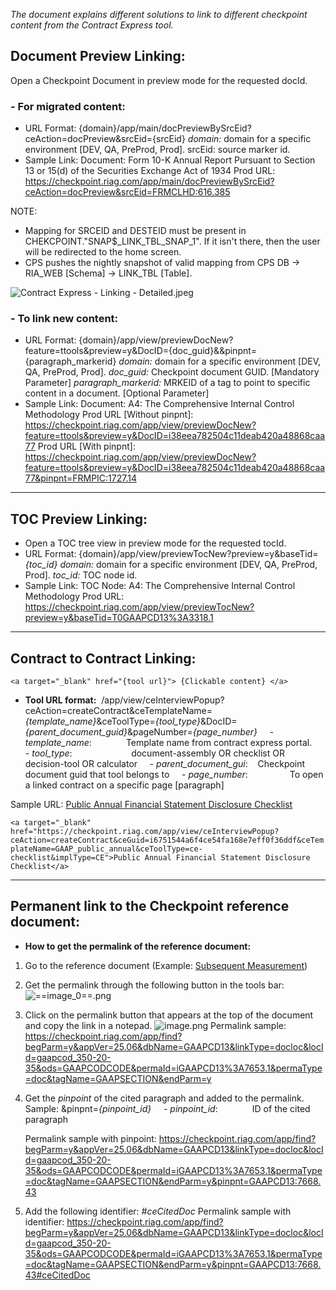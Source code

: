 _The document explains different solutions to link to different checkpoint content from the Contract Express tool._

## Document Preview Linking:
Open a Checkpoint Document in preview mode for the requested docId.

### - For migrated content:
- URL Format: {domain}/app/main/docPreviewBySrcEid?ceAction=docPreview&srcEid={srcEid}
  _domain:_ domain for a specific environment [DEV, QA, PreProd, Prod].
  srcEid: source marker id.
- Sample Link:
  Document: Form 10-K Annual Report Pursuant to Section 13 or 15(d) of the Securities Exchange Act of 1934
  Prod URL: https://checkpoint.riag.com/app/main/docPreviewBySrcEid?ceAction=docPreview&srcEid=FRMCLHD:616.385

NOTE: 
- Mapping for SRCEID and DESTEID must be present in CHEKCPOINT."SNAP$_LINK_TBL_SNAP_1". If it isn't there, then the user will be redirected to the home screen.
- CPS pushes the nightly snapshot of valid mapping from CPS DB -> RIA_WEB [Schema] -> LINK_TBL [Table].

![Contract Express - Linking - Detailed.jpeg](/.attachments/Contract%20Express%20-%20Linking%20-%20Detailed-d1697270-4fa3-414f-b477-b965f1085d90.jpeg)

### - To link new content:
- URL Format: {domain}/app/view/previewDocNew?feature=ttools&preview=y&DocID={doc_guid}&&pinpnt={paragraph_markerid}
  _domain:_ domain for a specific environment [DEV, QA, PreProd, Prod].
  _doc_guid:_ Checkpoint document GUID. [Mandatory Parameter]
  _paragraph_markerid:_  MRKEID of a <MRKEID> tag to point to specific content in a document. [Optional Parameter]
- Sample Link:
  Document: A4: The Comprehensive Internal Control Methodology
  Prod URL [Without pinpnt]: https://checkpoint.riag.com/app/view/previewDocNew?feature=ttools&preview=y&DocID=i38eea782504c11deab420a48868caa77
  Prod URL [With pinpnt]: https://checkpoint.riag.com/app/view/previewDocNew?feature=ttools&preview=y&DocID=i38eea782504c11deab420a48868caa77&pinpnt=FRMPIC:1727.14

---

## TOC Preview Linking:
- Open a TOC tree view in preview mode for the requested tocId.
- URL Format: {domain}/app/view/previewTocNew?preview=y&baseTid=_{toc_id}_
  _domain:_ domain for a specific environment [DEV, QA, PreProd, Prod].
  _toc_id:_ TOC node id.
- Sample Link: 
  TOC Node: A4: The Comprehensive Internal Control Methodology
  Prod URL: https://checkpoint.riag.com/app/view/previewTocNew?preview=y&baseTid=T0GAAPCD13%3A3318.1
---

## Contract to Contract Linking:
`<a target="_blank" href="{tool url}"> {Clickable content} </a>`
- **Tool URL format:**  /app/view/ceInterviewPopup?ceAction=createContract&ceTemplateName=_{template_name}_&ceToolType=_{tool_type}_&DocID=_{parent_document_guid}_&pageNumber=_{page_number}_
    - _template_name_:              Template name from contract express portal.
    - _tool_type_:                        document-assembly OR checklist OR decision-tool OR calculator
    - _parent_document_gui_:    Checkpoint document guid that tool belongs to
    - _page_number_:                 To open a linked contract on a specific page [paragraph]

Sample URL: <a target="_blank" href="https://checkpoint.riag.com/app/view/ceInterviewPopup?ceAction=createContract&ceGuid=i6751544a6f4ce54fa168e7eff0f36ddf&ceTemplateName=GAAP_public_annual&ceToolType=ce-checklist&implType=CE">Public Annual Financial Statement Disclosure Checklist</a>

`<a target="_blank" href="https://checkpoint.riag.com/app/view/ceInterviewPopup?ceAction=createContract&ceGuid=i6751544a6f4ce54fa168e7eff0f36ddf&ceTemplateName=GAAP_public_annual&ceToolType=ce-checklist&implType=CE">Public Annual Financial Statement Disclosure Checklist</a>`

---

## Permanent link to the Checkpoint reference document:
- **How to get the permalink of the reference document:**
1. Go to the reference document (Example: [Subsequent Measurement](https://checkpoint.riag.com/app/view/previewDocNew?feature=ttools&preview=y&DocID=iGAAPCD13%3A7653.1&pinpnt=GAAPCD13:7670.43))
2. Get the permalink through the following button in the tools bar:
![==image_0==.png](/.attachments/==image_0==-30eef699-48d0-4d34-a3d0-5b9a9b0427fc.png) 

3. Click on the permalink button that appears at the top of the document and copy the link in a notepad. 
![image.png](/.attachments/image-3d5b3740-e812-4db2-bd14-0594ff2566f4.png)
Permalink sample: https://checkpoint.riag.com/app/find?begParm=y&appVer=25.06&dbName=GAAPCD13&linkType=docloc&locId=gaapcod_350-20-35&ods=GAAPCODCODE&permaId=iGAAPCD13%3A7653.1&permaType=doc&tagName=GAAPSECTION&endParm=y

4. Get the _pinpoint_ of the cited paragraph and added to the permalink.
Sample: &pinpnt=_{pinpoint_id}_
    - _pinpoint_id_:              ID of the cited paragraph

   Permalink sample with pinpoint: https://checkpoint.riag.com/app/find?begParm=y&appVer=25.06&dbName=GAAPCD13&linkType=docloc&locId=gaapcod_350-20-35&ods=GAAPCODCODE&permaId=iGAAPCD13%3A7653.1&permaType=doc&tagName=GAAPSECTION&endParm=y&pinpnt=GAAPCD13:7668.43

5. Add the following identifier: _#ceCitedDoc_
Permalink sample with identifier: https://checkpoint.riag.com/app/find?begParm=y&appVer=25.06&dbName=GAAPCD13&linkType=docloc&locId=gaapcod_350-20-35&ods=GAAPCODCODE&permaId=iGAAPCD13%3A7653.1&permaType=doc&tagName=GAAPSECTION&endParm=y&pinpnt=GAAPCD13:7668.43#ceCitedDoc
